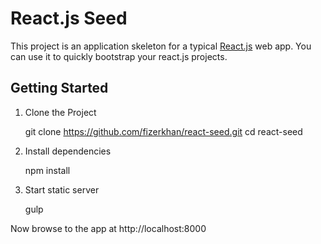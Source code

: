 # React.js Seed

This project is an application skeleton for a typical [React.js](http://facebook.github.io/react/index.html) web app.
You can use it to quickly bootstrap your react.js projects.

## Getting Started

1. Clone the Project

    git clone https://github.com/fizerkhan/react-seed.git
    cd react-seed

2. Install dependencies

    npm install

3. Start static server

    gulp

Now browse to the app at http://localhost:8000
